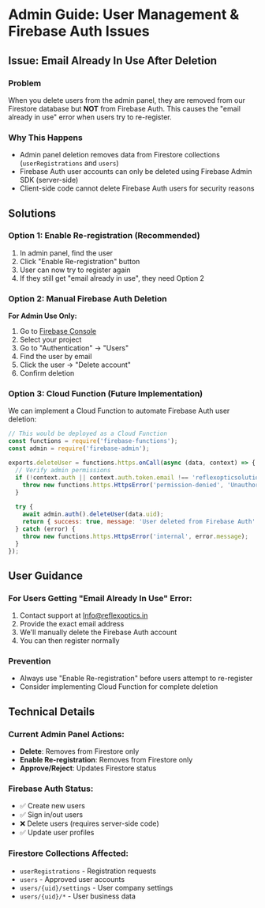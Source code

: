 # Admin Guide: User Management & Firebase Auth Issues

## Issue: Email Already In Use After Deletion

### Problem
When you delete users from the admin panel, they are removed from our Firestore database but **NOT** from Firebase Auth. This causes the "email already in use" error when users try to re-register.

### Why This Happens
- Admin panel deletion removes data from Firestore collections (`userRegistrations` and `users`)
- Firebase Auth user accounts can only be deleted using Firebase Admin SDK (server-side)
- Client-side code cannot delete Firebase Auth users for security reasons

## Solutions

### Option 1: Enable Re-registration (Recommended)
1. In admin panel, find the user
2. Click "Enable Re-registration" button
3. User can now try to register again
4. If they still get "email already in use", they need Option 2

### Option 2: Manual Firebase Auth Deletion
**For Admin Use Only:**

1. Go to [Firebase Console](https://console.firebase.google.com/)
2. Select your project
3. Go to "Authentication" → "Users"
4. Find the user by email
5. Click the user → "Delete account"
6. Confirm deletion

### Option 3: Cloud Function (Future Implementation)
We can implement a Cloud Function to automate Firebase Auth user deletion:

```javascript
// This would be deployed as a Cloud Function
const functions = require('firebase-functions');
const admin = require('firebase-admin');

exports.deleteUser = functions.https.onCall(async (data, context) => {
  // Verify admin permissions
  if (!context.auth || context.auth.token.email !== 'reflexopticsolutions@gmail.com') {
    throw new functions.https.HttpsError('permission-denied', 'Unauthorized');
  }
  
  try {
    await admin.auth().deleteUser(data.uid);
    return { success: true, message: 'User deleted from Firebase Auth' };
  } catch (error) {
    throw new functions.https.HttpsError('internal', error.message);
  }
});
```

## User Guidance

### For Users Getting "Email Already In Use" Error:
1. Contact support at Info@reflexoptics.in
2. Provide the exact email address
3. We'll manually delete the Firebase Auth account
4. You can then register normally

### Prevention
- Always use "Enable Re-registration" before users attempt to re-register
- Consider implementing Cloud Function for complete deletion

## Technical Details

### Current Admin Panel Actions:
- **Delete**: Removes from Firestore only
- **Enable Re-registration**: Removes from Firestore only
- **Approve/Reject**: Updates Firestore status

### Firebase Auth Status:
- ✅ Create new users
- ✅ Sign in/out users  
- ❌ Delete users (requires server-side code)
- ✅ Update user profiles

### Firestore Collections Affected:
- `userRegistrations` - Registration requests
- `users` - Approved user accounts
- `users/{uid}/settings` - User company settings
- `users/{uid}/*` - User business data 